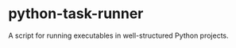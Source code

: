 python-task-runner
==================

A script for running executables in well-structured Python projects.

